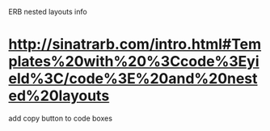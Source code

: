 ERB nested layouts info
# http://sinatrarb.com/intro.html#Templates%20with%20%3Ccode%3Eyield%3C/code%3E%20and%20nested%20layouts

add copy button to code boxes
